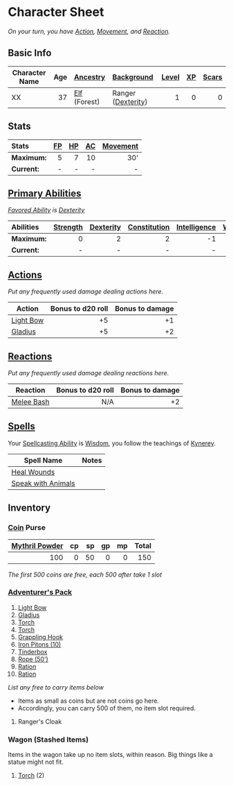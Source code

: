 # Character Sheet

*On your turn, you have [Action](../../../Game%20Procedures/Action.md), [Movement](../../../Game%20Procedures/Movement.md), and [Reaction](../../../Game%20Procedures/Reaction.md).*

## Basic Info

| Character Name | Age | [Ancestry](../../../Player%20Characters/Ancenstries/Ancestry.md) | [Background](../../../Player%20Characters/Background.md)                            | [Level](../../../Player%20Characters/Derived%20Statistics/Level.md) | [XP](../../../Player%20Characters/Derived%20Statistics/Experience%20Points.md) | [Scars](../../../Player%20Characters/Derived%20Statistics/Scars.md) |
| -------------- | --: | :--------------------------------------------------------------- | :---------------------------------------------------------------------------------- | ------------------------------------------------------------------: | -----------------------------------------------------------------------------: | ------------------------------------------------------------------: |
| XX             |  37 | [Elf](../../../Player%20Characters/Ancenstries/Elf.md) (Forest)  | Ranger ([Dexterity](../../../Player%20Characters/Chosen%20Statistics/Dexterity.md)) |                                                                   1 |                                                                              0 |                                                                   0 |

## Stats

| Stats        | [FP](../../../Player%20Characters/Derived%20Statistics/Fatigue%20Points.md) | [HP](../../../Player%20Characters/Derived%20Statistics/Health%20Points.md) | [AC](../../../Player%20Characters/Derived%20Statistics/Armor%20Class.md) | [Movement](../../../Game%20Procedures/Movement.md) |
| :----------- | --------------------------------------------------------------------------: | -------------------------------------------------------------------------: | -----------------------------------------------------------------------: | -------------------------------------------------: |
| **Maximum:** |                                                                           5 |                                                                          7 |                                                                       10 |                                                30' |
| **Current:** |                                                                           - |                                                                          - |                                                                        - |                                                  - |

## [Primary Abilities](../../../Player%20Characters/Chosen%20Statistics/Ability%20Scores.md)

*[Favored Ability](../../../Player%20Characters/Favored%20Ability.md) is [Dexterity](../../../Player%20Characters/Chosen%20Statistics/Dexterity.md)*

| Abilities    | [Strength](../../../Player%20Characters/Chosen%20Statistics/Strength.md) | [Dexterity](../../../Player%20Characters/Chosen%20Statistics/Dexterity.md) | [Constitution](../../../Player%20Characters/Chosen%20Statistics/Constitution.md) | [Intelligence](../../../Player%20Characters/Chosen%20Statistics/Intelligence.md) | [Wisdom](../../../Player%20Characters/Chosen%20Statistics/Wisdom.md)<br> | [Charisma](../../../Player%20Characters/Chosen%20Statistics/Charisma.md)<br> |
| :----------- | -----------------------------------------------------------------------: | -------------------------------------------------------------------------: | -------------------------------------------------------------------------------: | -------------------------------------------------------------------------------: | -----------------------------------------------------------------------: | ---------------------------------------------------------------------------: |
| **Maximum:** |                                                                        0 |                                                                          2 |                                                                                2 |                                                                               -1 |                                                                        2 |                                                                           -2 |
| **Current:** |                                                                        - |                                                                          - |                                                                                - |                                                                                - |                                                                        - |                                                                            - |

## [Actions](../../../Game%20Procedures/Action.md)

*Put any frequently used damage dealing actions here.*

| Action                                                                                                  | Bonus to d20 roll | Bonus to damage |
| ------------------------------------------------------------------------------------------------------- | ----------------: | --------------: |
| [Light Bow](../../../Items/Individual%20Item%20Cards/Weapons/Ranged%20Weapons/Light%20Bow.md)           |                +5 |              +1 |
| [Gladius](../../../Items/Individual%20Item%20Cards/Weapons/Melee%20Weapons/Small%20Skilled%20Weapon.md) |                +5 |              +2 |

## [Reactions](../../../Game%20Procedures/Reaction.md)

*Put any frequently used damage dealing reactions here.*

| Reaction                                                          | Bonus to d20 roll | Bonus to damage |
| ----------------------------------------------------------------- | ----------------: | --------------: |
| [Melee Bash](../../../Game%20Procedures/Reaction.md#Melee%20Bash) |               N/A |              +2 |

## [Spells](../../../Magic/Spellcasting/Spells.md)

Your [Spellcasting Ability](../../../Magic/The%20Spellcasting%20Disciplines/Spellcasting%20Ability.md) is [Wisdom](../../../Player%20Characters/Chosen%20Statistics/Wisdom.md), you follow the teachings of [Kynerey](../../../Magic/Deities/Deity%20Index/Kynerey.md).

| Spell Name                                                                                          | Notes |
| --------------------------------------------------------------------------------------------------- | ----- |
| [Heal Wounds](../../../Magic/Spells/Spells%20by%20Level/Level%201/Heal%20Wounds.md)                 |       |
| [Speak with Animals](../../../Magic/Spells/Spells%20by%20Level/Level%201/Speak%20with%20Animals.md) |       |

## Inventory

### [Coin](../../../Economy/Coins.md) Purse

| [Mythril Powder](../../../Magic/Mythril.md) |  cp |  sp |  gp |  mp | Total |
| ------------------------------------------: | --: | --: | --: | --: | ----: |
|                                         100 |   0 |  50 |   0 |   0 |   150 |

*The first 500 coins are free, each 500 after take 1 slot*

### [Adventurer's Pack](../../../Items/Individual%20Item%20Cards/Gear/100%20Coins/Adventurer's%20Pack.md)

1. [Light Bow](../../../Items/Individual%20Item%20Cards/Weapons/Ranged%20Weapons/Light%20Bow.md)
2. [Gladius](../../../Items/Individual%20Item%20Cards/Weapons/Melee%20Weapons/Small%20Skilled%20Weapon.md)
3. [Torch](../../../Items/Individual%20Item%20Cards/Gear/1%20Coin/Torch.md)
4. [Torch](../../../Items/Individual%20Item%20Cards/Gear/1%20Coin/Torch.md)
5. [Grappling Hook](../../../Items/Individual%20Item%20Cards/Gear/25%20Coins/Grappling%20Hook.md)
6. [Iron Pitons (10)](../../../Items/Individual%20Item%20Cards/Gear/10%20Coins/Iron%20Piton.md)
7. [Tinderbox](../../../Items/Individual%20Item%20Cards/Gear/10%20Coins/Tinderbox.md)
8. [Rope (50')](../../../Items/Individual%20Item%20Cards/Gear/50%20Coins/Rope%20(50').md)
9. [Ration](../../../Items/Individual%20Item%20Cards/Gear/1%20Coin/Ration.md)
10. [Ration](../../../Items/Individual%20Item%20Cards/Gear/1%20Coin/Ration.md)

*List any free to carry items below*
- Items as small as coins but are not coins go here.
- Accordingly, you can carry 500 of them, no item slot required.

1. Ranger's Cloak

### Wagon (Stashed Items)

Items in the wagon take up no item slots, within reason. Big things like a statue might not fit.

1. [Torch](../../../Items/Individual%20Item%20Cards/Gear/1%20Coin/Torch.md) (2)
